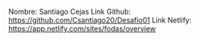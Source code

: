 Nombre: Santiago Cejas
Link Github: https://github.com/Csantiago20/Desafio01
Link Netlify: https://app.netlify.com/sites/fodas/overview
